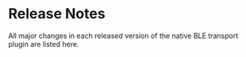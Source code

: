 # Release Notes

All major changes in each released version of the native BLE transport plugin are listed here.
